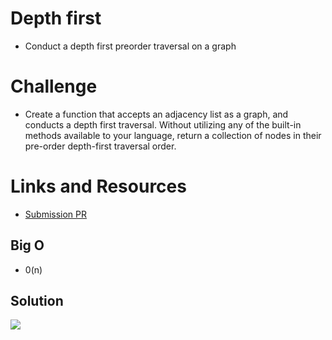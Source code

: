 # Depth first 
  - Conduct a depth first preorder traversal on a graph

# Challenge
  - Create a function that accepts an adjacency list as a graph, and conducts a depth first traversal. Without utilizing any of the built-in methods available to your language, return a collection of nodes in their pre-order depth-first traversal order.

# Links and Resources
  - [Submission PR]()


## Big O
- 0(n) 



## Solution
 ![](https://github.com/AhlamAlefishat-401-advanced-javascript/data-structures-and-algorithms/blob/master/assets/.jpg)